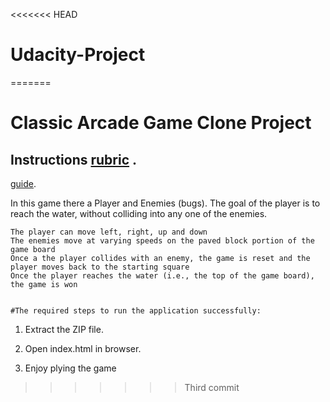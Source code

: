 <<<<<<< HEAD
# Udacity-Project
=======
# Classic Arcade Game Clone Project


## Instructions [rubric](https://review.udacity.com/#!/rubrics/15/view) .
 [guide](https://docs.google.com/document/d/1v01aScPjSWCCWQLIpFqvg3-vXLH2e8_SZQKC8jNO0Dc/pub?embedded=true).

In this game there a Player and Enemies (bugs). The goal of the player is to reach the water, without colliding into any one of the enemies.

    The player can move left, right, up and down
    The enemies move at varying speeds on the paved block portion of the game board
    Once a the player collides with an enemy, the game is reset and the player moves back to the starting square
    Once the player reaches the water (i.e., the top of the game board), the game is won


	#The required steps to run the application successfully: 
	
1. Extract the ZIP file.

2. Open index.html in browser.

3. Enjoy plying the game
>>>>>>> Third commit
